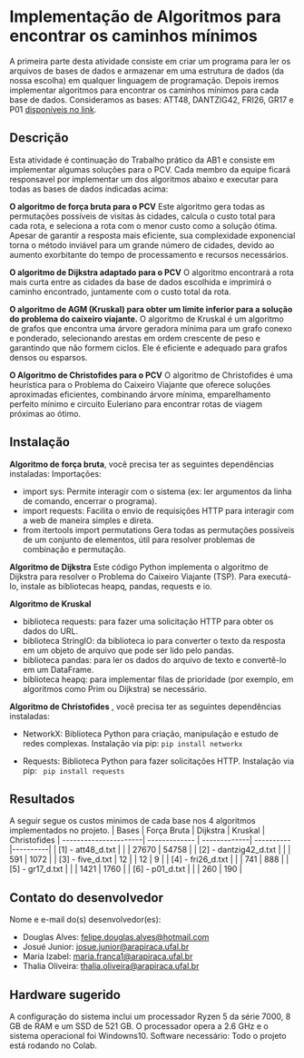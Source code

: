 # Implementação de Algoritmos para encontrar os caminhos mínimos 
A primeira parte desta atividade consiste em criar um programa para ler os arquivos de bases de dados e armazenar em uma estrutura de dados (da nossa escolha) em qualquer linguagem de programação. Depois iremos implementar algoritmos para encontrar os caminhos mínimos para cada base de dados. Consideramos as bases: ATT48, DANTZIG42, FRI26, GR17 e P01 [disponíveis no link](https://people.sc.fsu.edu/~jburkardt/datasets/tsp/tsp.html).
## Descrição 
Esta atividade é continuação do Trabalho prático da AB1 e consiste em implementar algumas soluções para o PCV. Cada membro da equipe ficará responsavel por implementar um dos algoritmos abaixo e executar para todas as bases de dados indicadas acima:

**O algoritmo de força bruta para o PCV**
Este algoritmo gera todas as permutações possíveis de visitas às cidades, calcula o custo total para cada rota, e seleciona a rota com o menor custo como a solução ótima. Apesar de garantir a resposta mais eficiente, sua complexidade exponencial torna o método inviável para um grande número de cidades, devido ao aumento exorbitante do tempo de processamento e recursos necessários.

**O algoritmo de Dijkstra adaptado para o PCV**
 O algoritmo encontrará a rota mais curta entre as cidades da base de dados escolhida e imprimirá o caminho encontrado, juntamente com o custo total da rota.

**O algoritmo de AGM (Kruskal) para obter um limite inferior para a solução do problema do caixeiro viajante.**
O algoritmo de Kruskal é um algoritmo de grafos que encontra uma árvore geradora mínima para um grafo conexo e ponderado, selecionando arestas em ordem crescente de peso e garantindo que não formem ciclos. Ele é eficiente e adequado para grafos densos ou esparsos.
  
**O Algoritmo de Christofides para o PCV**
O algoritmo de Christofides é uma heurística para o Problema do Caixeiro Viajante que oferece soluções aproximadas eficientes, combinando árvore mínima, emparelhamento perfeito mínimo e circuito Euleriano para encontrar rotas de viagem próximas ao ótimo.

## Instalação

**Algoritmo de força bruta**, você precisa ter as seguintes dependências instaladas:
Importações:
- import sys: Permite interagir com o sistema (ex: ler argumentos da linha de comando, encerrar o programa).
- import requests: Facilita o envio de requisições HTTP para interagir com a web de maneira simples e direta.
- from itertools import permutations Gera todas as permutações possíveis de um conjunto de elementos, útil para resolver problemas de combinação e permutação.

**Algoritmo de Dijkstra**
Este código Python implementa o algoritmo de Dijkstra para resolver o Problema do Caixeiro Viajante (TSP). Para executá-lo, instale as bibliotecas heapq, pandas, requests e io.

**Algoritmo de Kruskal**
- biblioteca requests: para fazer uma solicitação HTTP para obter os dados do URL.
- biblioteca StringIO: da biblioteca io para converter o texto da resposta em um objeto de arquivo que pode ser lido pelo pandas.
- biblioteca pandas: para ler os dados do arquivo de texto e convertê-lo em um DataFrame.
- biblioteca heapq: para implementar filas de prioridade (por exemplo, em algoritmos como Prim ou Dijkstra) se necessário.
  
**Algoritmo de Christofides** , você precisa ter as seguintes dependências instaladas:
- NetworkX: Biblioteca Python para criação, manipulação e estudo de redes complexas.
  Instalação via pip: ```pip install networkx```

- Requests: Biblioteca Python para fazer solicitações HTTP.
Instalação via pip: ``` pip install requests```

## Resultados
A seguir segue os custos minimos de cada base nos 4 algoritmos implementados no projeto.
| Bases                 | Força Bruta   | Dijkstra     |  Kruskal  | Christofides
| ----------------------| ------------- | -------------| ----------|----------|
| [1] - att48_d.txt     |               |              | 27670     | 54758    |
| [2] - dantzig42_d.txt |               |              | 591       | 1072     |
| [3] - five_d.txt      |     12        |              | 12        | 9        |
| [4] - fri26_d.txt     |               |              | 741       | 888      |
| [5] - gr17_d.txt      |               |              | 1421      | 1760     |
| [6] - p01_d.txt       |               |              | 260       | 190      |

## Contato do desenvolvedor
Nome e e-mail do(s) desenvolvedor(es):
- Douglas Alves: felipe.douglas.alves@hotmail.com
- Josué Junior: josue.junior@arapiraca.ufal.br
- Maria Izabel: maria.franca1@arapiraca.ufal.br
- Thalia Oliveira: thalia.oliveira@arapiraca.ufal.br

## Hardware sugerido
A configuração do sistema inclui um processador Ryzen 5 da série 7000, 8 GB de RAM e um SSD de 521 GB. O processador opera a 2.6 GHz e o sistema operacional foi Windowns10.
Software necessário: Todo o projeto está rodando no Colab.

